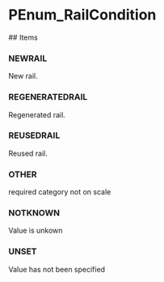 # PEnum_RailCondition

<!-- end of definition -->## Items

### NEWRAIL
New rail.

### REGENERATEDRAIL
Regenerated rail.

### REUSEDRAIL
Reused rail.

### OTHER
required category not on scale

### NOTKNOWN
Value is unkown

### UNSET
Value has not been specified
